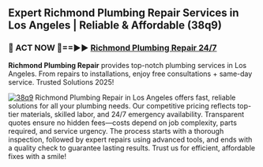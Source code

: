 ## Expert Richmond Plumbing Repair Services in Los Angeles | Reliable & Affordable (38q9)  

<h3>🚿 ACT NOW 🌟==►► <a href="https://tinyurl.com/2ne6vx2x" rel="nofollow">Richmond Plumbing Repair 24/7</a></h3>

**Richmond Plumbing Repair** provides top-notch plumbing services in Los Angeles. From repairs to installations, enjoy free consultations + same-day service. Trusted Solutions 2025!

[![38q9](https://i.imgur.com/4PFF4AK.jpeg)](https://tinyurl.com/2ne6vx2x)
Richmond Plumbing Repair in Los Angeles offers fast, reliable solutions for all your plumbing needs. Our competitive pricing reflects top-tier materials, skilled labor, and 24/7 emergency availability. Transparent quotes ensure no hidden fees—costs depend on job complexity, parts required, and service urgency. The process starts with a thorough inspection, followed by expert repairs using advanced tools, and ends with a quality check to guarantee lasting results. Trust us for efficient, affordable fixes with a smile!